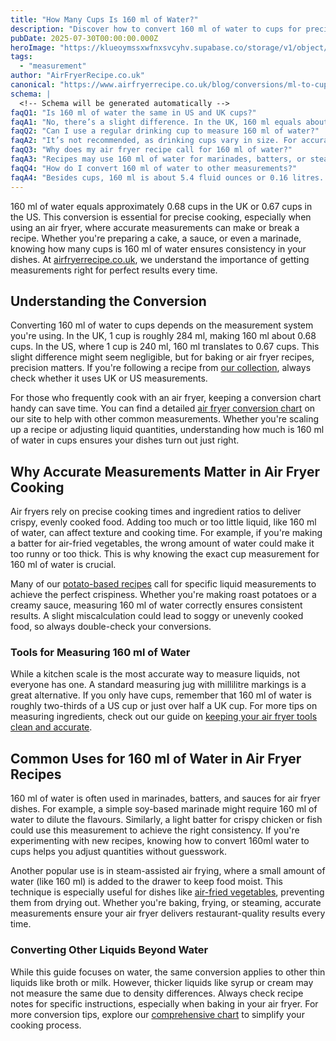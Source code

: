 ```yaml
---
title: "How Many Cups Is 160 ml of Water?"
description: "Discover how to convert 160 ml of water to cups for precise cooking and baking. Perfect for air fryer recipes and kitchen conversions!"
pubDate: 2025-07-30T00:00:00.000Z
heroImage: "https://klueoymssxwfnxsvcyhv.supabase.co/storage/v1/object/public/Shmucket/how-many-cups-is-160-ml-of-water.webp"
tags:
  - "measurement"
author: "AirFryerRecipe.co.uk"
canonical: "https://www.airfryerrecipe.co.uk/blog/conversions/ml-to-cups/how-many-cups-is-160-ml-of-water"
schema: |
  <!-- Schema will be generated automatically -->
faqQ1: "Is 160 ml of water the same in US and UK cups?"
faqA1: "No, there’s a slight difference. In the UK, 160 ml equals about 0.68 cups (1 UK cup = 284 ml). In the US, it’s roughly 0.67 cups (1 US cup = 240 ml). This small variation can matter in baking or air fryer recipes where precision is key."
faqQ2: "Can I use a regular drinking cup to measure 160 ml of water?"
faqA2: "It’s not recommended, as drinking cups vary in size. For accuracy, use a measuring jug with millilitre markings or a standard kitchen scale. If you only have cups, remember 160 ml is roughly two-thirds of a US cup or just over half a UK cup."
faqQ3: "Why does my air fryer recipe call for 160 ml of water?"
faqA3: "Recipes may use 160 ml of water for marinades, batters, or steam-assisted cooking. This amount helps maintain moisture and texture, especially for dishes like air-fried vegetables or crispy coatings. Always measure carefully for best results."
faqQ4: "How do I convert 160 ml of water to other measurements?"
faqA4: "Besides cups, 160 ml is about 5.4 fluid ounces or 0.16 litres. For tablespoons, it’s roughly 10.8 UK tbsp or 10.2 US tbsp. Refer to a conversion chart for precise adjustments in your air fryer recipes."
---
```

<p>160 ml of water equals approximately 0.68 cups in the UK or 0.67 cups in the US. This conversion is essential for precise cooking, especially when using an air fryer, where accurate measurements can make or break a recipe. Whether you're preparing a cake, a sauce, or even a marinade, knowing how many cups is 160 ml of water ensures consistency in your dishes. At <a href=https://www.airfryerrecipe.co.uk/>airfryerrecipe.co.uk</a>, we understand the importance of getting measurements right for perfect results every time.</p>  

<h2>Understanding the Conversion</h2>  
<p>Converting 160 ml of water to cups depends on the measurement system you're using. In the UK, 1 cup is roughly 284 ml, making 160 ml about 0.68 cups. In the US, where 1 cup is 240 ml, 160 ml translates to 0.67 cups. This slight difference might seem negligible, but for baking or air fryer recipes, precision matters. If you're following a recipe from <a href=https://www.airfryerrecipe.co.uk/recipes>our collection</a>, always check whether it uses UK or US measurements.</p>  

<p>For those who frequently cook with an air fryer, keeping a conversion chart handy can save time. You can find a detailed <a href=https://www.airfryerrecipe.co.uk/air-fryer-conversion-chart>air fryer conversion chart</a> on our site to help with other common measurements. Whether you're scaling up a recipe or adjusting liquid quantities, understanding how much is 160 ml of water in cups ensures your dishes turn out just right.</p>  

<h2>Why Accurate Measurements Matter in Air Fryer Cooking</h2>  
<p>Air fryers rely on precise cooking times and ingredient ratios to deliver crispy, evenly cooked food. Adding too much or too little liquid, like 160 ml of water, can affect texture and cooking time. For example, if you're making a batter for air-fried vegetables, the wrong amount of water could make it too runny or too thick. This is why knowing the exact cup measurement for 160 ml of water is crucial.</p>  

<p>Many of our <a href=https://www.airfryerrecipe.co.uk/recipe-category/potatoes>potato-based recipes</a> call for specific liquid measurements to achieve the perfect crispiness. Whether you're making roast potatoes or a creamy sauce, measuring 160 ml of water correctly ensures consistent results. A slight miscalculation could lead to soggy or unevenly cooked food, so always double-check your conversions.</p>  

<h3>Tools for Measuring 160 ml of Water</h3>  
<p>While a kitchen scale is the most accurate way to measure liquids, not everyone has one. A standard measuring jug with millilitre markings is a great alternative. If you only have cups, remember that 160 ml of water is roughly two-thirds of a US cup or just over half a UK cup. For more tips on measuring ingredients, check out our guide on <a href=https://www.airfryerrecipe.co.uk/air-fryer-cleaner>keeping your air fryer tools clean and accurate</a>.</p>  

<h2>Common Uses for 160 ml of Water in Air Fryer Recipes</h2>  
<p>160 ml of water is often used in marinades, batters, and sauces for air fryer dishes. For example, a simple soy-based marinade might require 160 ml of water to dilute the flavours. Similarly, a light batter for crispy chicken or fish could use this measurement to achieve the right consistency. If you're experimenting with new recipes, knowing how to convert 160ml water to cups helps you adjust quantities without guesswork.</p>  

<p>Another popular use is in steam-assisted air frying, where a small amount of water (like 160 ml) is added to the drawer to keep food moist. This technique is especially useful for dishes like <a href=https://www.airfryerrecipe.co.uk/recipe-category/vegetables>air-fried vegetables</a>, preventing them from drying out. Whether you're baking, frying, or steaming, accurate measurements ensure your air fryer delivers restaurant-quality results every time.</p>  

<h3>Converting Other Liquids Beyond Water</h3>  
<p>While this guide focuses on water, the same conversion applies to other thin liquids like broth or milk. However, thicker liquids like syrup or cream may not measure the same due to density differences. Always check recipe notes for specific instructions, especially when baking in your air fryer. For more conversion tips, explore our <a href=https://www.airfryerrecipe.co.uk/air-fryer-conversion-chart>comprehensive chart</a> to simplify your cooking process.</p>
